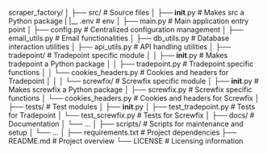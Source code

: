scraper_factory/
│
├── src/                          # Source files
│   ├── __init__.py               # Makes src a Python package
|   |__ .env                      # env 
│   ├── main.py                   # Main application entry point
│   ├── config.py                 # Centralized configuration management
│   ├── email_utils.py            # Email functionalities
│   ├── db_utils.py               # Database interaction utilities
│   ├── api_utils.py              # API handling utilities
│   ├── tradepoint/               # Tradepoint specific module
│   │   ├── __init__.py           # Makes tradepoint a Python package
│   │   ├── tradepoint.py         # Tradepoint specific functions
│   │   └── cookies_headers.py    # Cookies and headers for Tradepoint
│   │
│   └── screwfix/                 # Screwfix specific module
│       ├── __init__.py           # Makes screwfix a Python package
│       ├── screwfix.py           # Screwfix specific functions
│       └── cookies_headers.py    # Cookies and headers for Screwfix
│
├── tests/                        # Test modules
│   ├── __init__.py
│   ├── test_tradepoint.py        # Tests for Tradepoint
│   └── test_screwfix.py          # Tests for Screwfix
│
├── docs/                         # Documentation
│   └── ...
│
├── scripts/                      # Scripts for maintenance and setup
│   └── ...
│
├── requirements.txt              # Project dependencies
├── README.md                     # Project overview
└── LICENSE                       # Licensing information